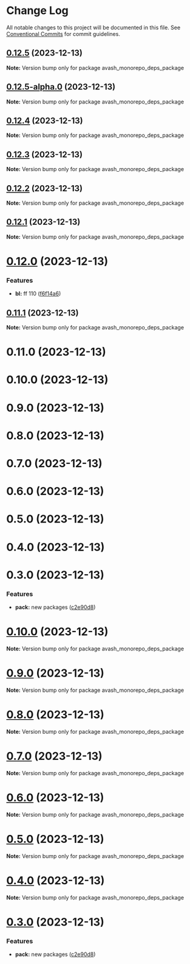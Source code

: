 # Change Log

All notable changes to this project will be documented in this file.
See [Conventional Commits](https://conventionalcommits.org) for commit guidelines.

## [0.12.5](https://github.com/dron5901/monorepo/compare/avash_monorepo_deps_package@0.12.5-alpha.0...avash_monorepo_deps_package@0.12.5) (2023-12-13)

**Note:** Version bump only for package avash_monorepo_deps_package

## [0.12.5-alpha.0](https://github.com/dron5901/monorepo/compare/avash_monorepo_deps_package@0.12.4...avash_monorepo_deps_package@0.12.5-alpha.0) (2023-12-13)

**Note:** Version bump only for package avash_monorepo_deps_package

## [0.12.4](https://github.com/dron5901/monorepo/compare/avash_monorepo_deps_package@0.12.3...avash_monorepo_deps_package@0.12.4) (2023-12-13)

**Note:** Version bump only for package avash_monorepo_deps_package

## [0.12.3](https://github.com/dron5901/monorepo/compare/avash_monorepo_deps_package@0.12.2...avash_monorepo_deps_package@0.12.3) (2023-12-13)

**Note:** Version bump only for package avash_monorepo_deps_package

## [0.12.2](https://github.com/dron5901/monorepo/compare/avash_monorepo_deps_package@0.12.1...avash_monorepo_deps_package@0.12.2) (2023-12-13)

**Note:** Version bump only for package avash_monorepo_deps_package

## [0.12.1](https://github.com/dron5901/monorepo/compare/avash_monorepo_deps_package@0.12.0...avash_monorepo_deps_package@0.12.1) (2023-12-13)

**Note:** Version bump only for package avash_monorepo_deps_package

# [0.12.0](https://github.com/dron5901/monorepo/compare/avash_monorepo_deps_package@0.11.1...avash_monorepo_deps_package@0.12.0) (2023-12-13)

### Features

* **bl:** ff 110 ([f6f14a6](https://github.com/dron5901/monorepo/commit/f6f14a6d1043e2250e4c3ca3486cbd45b17c37b4))

## [0.11.1](https://github.com/dron5901/monorepo/compare/avash_monorepo_deps_package@0.11.0...avash_monorepo_deps_package@0.11.1) (2023-12-13)

**Note:** Version bump only for package avash_monorepo_deps_package

# 0.11.0 (2023-12-13)

# 0.10.0 (2023-12-13)

# 0.9.0 (2023-12-13)

# 0.8.0 (2023-12-13)

# 0.7.0 (2023-12-13)

# 0.6.0 (2023-12-13)

# 0.5.0 (2023-12-13)

# 0.4.0 (2023-12-13)

# 0.3.0 (2023-12-13)

### Features

* **pack:** new packages ([c2e90d8](https://github.com/dron5901/monorepo/commit/c2e90d8a93ec9b3d0b947daf6130edde52b8d761))

# [0.10.0](https://github.com/dron5901/monorepo/compare/v0.9.0...v0.10.0) (2023-12-13)

**Note:** Version bump only for package avash_monorepo_deps_package

# [0.9.0](https://github.com/dron5901/monorepo/compare/v0.8.0...v0.9.0) (2023-12-13)

**Note:** Version bump only for package avash_monorepo_deps_package

# [0.8.0](https://github.com/dron5901/monorepo/compare/v0.7.0...v0.8.0) (2023-12-13)

**Note:** Version bump only for package avash_monorepo_deps_package

# [0.7.0](https://github.com/dron5901/monorepo/compare/v0.6.0...v0.7.0) (2023-12-13)

**Note:** Version bump only for package avash_monorepo_deps_package

# [0.6.0](https://github.com/dron5901/monorepo/compare/v0.5.0...v0.6.0) (2023-12-13)

**Note:** Version bump only for package avash_monorepo_deps_package

# [0.5.0](https://github.com/dron5901/monorepo/compare/v0.4.0...v0.5.0) (2023-12-13)

**Note:** Version bump only for package avash_monorepo_deps_package

# [0.4.0](https://github.com/dron5901/monorepo/compare/v0.3.0...v0.4.0) (2023-12-13)

**Note:** Version bump only for package avash_monorepo_deps_package

# [0.3.0](https://github.com/dron5901/monorepo/compare/v0.2.0...v0.3.0) (2023-12-13)

### Features

* **pack:** new packages ([c2e90d8](https://github.com/dron5901/monorepo/commit/c2e90d8a93ec9b3d0b947daf6130edde52b8d761))
